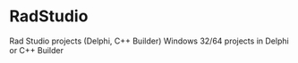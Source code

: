 # RadStudio
Rad Studio projects (Delphi,  C++ Builder)
Windows 32/64 projects in Delphi or C++ Builder
